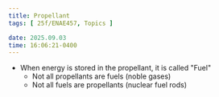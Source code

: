 ```yaml
---
title: Propellant
tags: [ 25f/ENAE457, Topics ]

date: 2025.09.03
time: 16:06:21-0400
---
```


- When energy is stored in the propellant, it is called "Fuel"
    - Not all propellants are fuels (noble gases)
    - Not all fuels are propellants (nuclear fuel rods)
